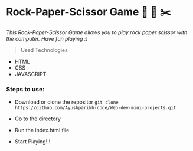 # Rock-Paper-Scissor Game 🗿 📜 ✂️


*This Rock-Paper-Scissor Game allows you to play rock paper scissor with the computer. Have fun playing :)*

> Used Technologies
- HTML
- CSS
- JAVASCRIPT


### Steps to use: 

- Download or clone the repositor
`
git clone https://github.com/Ayushparikh-code/Web-dev-mini-projects.git
`

- Go to the directory
- Run the index.html file
- Start Playing!!!

<!-- image -->